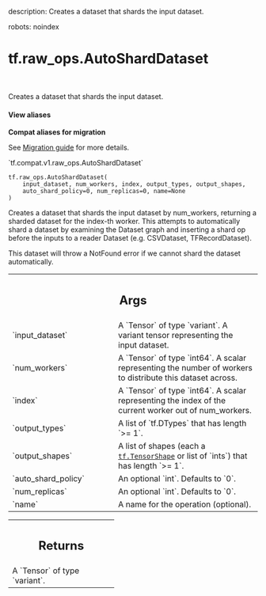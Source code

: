 description: Creates a dataset that shards the input dataset.

robots: noindex

# tf.raw_ops.AutoShardDataset

<!-- Insert buttons and diff -->

<table class="tfo-notebook-buttons tfo-api nocontent" align="left">

</table>



Creates a dataset that shards the input dataset.

<section class="expandable">
  <h4 class="showalways">View aliases</h4>
  <p>
<b>Compat aliases for migration</b>
<p>See
<a href="https://www.tensorflow.org/guide/migrate">Migration guide</a> for
more details.</p>
<p>`tf.compat.v1.raw_ops.AutoShardDataset`</p>
</p>
</section>

<pre class="devsite-click-to-copy prettyprint lang-py tfo-signature-link">
<code>tf.raw_ops.AutoShardDataset(
    input_dataset, num_workers, index, output_types, output_shapes,
    auto_shard_policy=0, num_replicas=0, name=None
)
</code></pre>



<!-- Placeholder for "Used in" -->

Creates a dataset that shards the input dataset by num_workers, returning a
sharded dataset for the index-th worker. This attempts to automatically shard
a dataset by examining the Dataset graph and inserting a shard op before the
inputs to a reader Dataset (e.g. CSVDataset, TFRecordDataset).

This dataset will throw a NotFound error if we cannot shard the dataset
automatically.

<!-- Tabular view -->
 <table class="responsive fixed orange">
<colgroup><col width="214px"><col></colgroup>
<tr><th colspan="2"><h2 class="add-link">Args</h2></th></tr>

<tr>
<td>
`input_dataset`
</td>
<td>
A `Tensor` of type `variant`.
A variant tensor representing the input dataset.
</td>
</tr><tr>
<td>
`num_workers`
</td>
<td>
A `Tensor` of type `int64`.
A scalar representing the number of workers to distribute this dataset across.
</td>
</tr><tr>
<td>
`index`
</td>
<td>
A `Tensor` of type `int64`.
A scalar representing the index of the current worker out of num_workers.
</td>
</tr><tr>
<td>
`output_types`
</td>
<td>
A list of `tf.DTypes` that has length `>= 1`.
</td>
</tr><tr>
<td>
`output_shapes`
</td>
<td>
A list of shapes (each a <a href="../../tf/TensorShape.md"><code>tf.TensorShape</code></a> or list of `ints`) that has length `>= 1`.
</td>
</tr><tr>
<td>
`auto_shard_policy`
</td>
<td>
An optional `int`. Defaults to `0`.
</td>
</tr><tr>
<td>
`num_replicas`
</td>
<td>
An optional `int`. Defaults to `0`.
</td>
</tr><tr>
<td>
`name`
</td>
<td>
A name for the operation (optional).
</td>
</tr>
</table>



<!-- Tabular view -->
 <table class="responsive fixed orange">
<colgroup><col width="214px"><col></colgroup>
<tr><th colspan="2"><h2 class="add-link">Returns</h2></th></tr>
<tr class="alt">
<td colspan="2">
A `Tensor` of type `variant`.
</td>
</tr>

</table>

